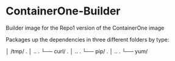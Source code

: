 # ContainerOne-Builder
Builder image for the Repo1 version of the ContainerOne image

Packages up the dependencies in three different folders by type:

│ /tmp/
 . │ ..
 . └── curl/
 . │ ..
 . └── pip/
 . │ ..
 . └── yum/

